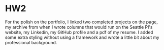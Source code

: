 # HW2
For the polish on the portfolio, I linked two completed projects on the page, my archive from when I wrote columns that would run on the Seattle PI's website, my Linkedin, my GitHub profile and a pdf of my resume. I added some extra styling without using a framework and wrote a little bit about my professional background. 